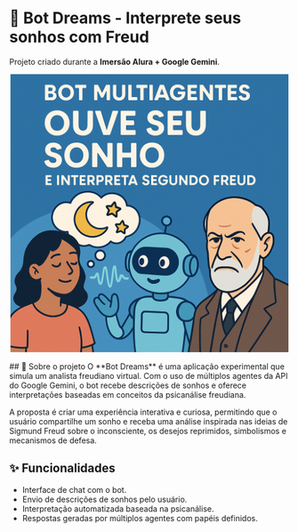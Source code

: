 # 🤖 Bot Dreams - Interprete seus sonhos com Freud  
Projeto criado durante a **Imersão Alura + Google Gemini**.

<p align="center">
  <img src="./bot-dreams-preview.png" alt="Preview do Bot Dreams" width="500"/>
</p>
## 🧠 Sobre o projeto  
O **Bot Dreams** é uma aplicação experimental que simula um analista freudiano virtual. 
Com o uso de múltiplos agentes da API do Google Gemini, o bot recebe descrições de sonhos e oferece interpretações baseadas em conceitos da psicanálise freudiana.

A proposta é criar uma experiência interativa e curiosa, permitindo que o usuário compartilhe um sonho e receba uma análise inspirada nas ideias de Sigmund Freud sobre o inconsciente, 
os desejos reprimidos, simbolismos e mecanismos de defesa.

## ✨ Funcionalidades  
- Interface de chat com o bot.
- Envio de descrições de sonhos pelo usuário.
- Interpretação automatizada baseada na psicanálise.
- Respostas geradas por múltiplos agentes com papéis definidos.

